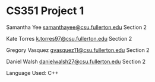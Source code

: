 # CS351 Project 1

Samantha Yee samanthayee@csu.fullerton.edu Section 2


Kate Torres k.torres97@csu.fullerton.edu Section 2


Gregory Vasquez gvasquez11@csu.fullerton.edu Section 2 


Daniel Walsh danielwalsh27@csu.fullerton.edu Section 2


Language Used: C++

